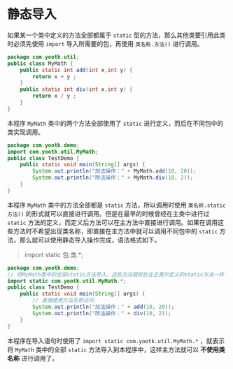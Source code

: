 # 静态导入

如果某一个类中定义的方法全部都属于 `static` 型的方法，那么其他类要引用此类时必须先使用 `import`
导入所需要的包，再使用 `类名称.方法()` 进行调用。

```java
package com.yootk.util;
public class MyMath {
	public static int add(int x,int y) {
		return x + y ;
	}
	public static int div(int x,int y) {
		return x / y ;
	}
}
```

本程序 `MyMath` 类中的两个方法全部使用了 `static` 进行定义，而后在不同包中的类实现调用。

```java
package com.yootk.demo;
import com.yootk.util.MyMath;
public class TestDemo {
	public static void main(String[] args) {
		System.out.println("加法操作：" + MyMath.add(10, 20));
		System.out.println("除法操作：" + MyMath.div(10, 2));
	}
}
```

本程序 `MyMath` 类中的方法全部都是 `static` 方法，所以调用时使用 `类名称.static方法()`
的形式就可以直接进行调用。但是在最早的时候曾经在主类中进行过 `static`
方法的定义，而定义后方法可以在主方法中直接进行调用。如果在调用这些方法时不希望出现类名称，即直接在主方法中就可以调用不同包中的 `static`
方法，那么就可以使用静态导入操作完成，语法格式如下。

> import static 包.类.*;

```java
package com.yootk.demo;
// 将MyMath类中的全部static方法导入，这些方法就好比在主类中定义的static方法一样
import static com.yootk.util.MyMath.*;
public class TestDemo {
	public static void main(String[] args) {
		// 直接使用方法名称访问
		System.out.println("加法操作：" + add(10, 20));
		System.out.println("除法操作：" + div(10, 2));
	}
}
```

本程序在导入语句时使用了 `import static com.yootk.util.MyMath.*` ，就表示将 `MyMath` 类中的全部 `static`
方法导入到本程序中，这样主方法就可以 **不使用类名称** 进行调用了。
